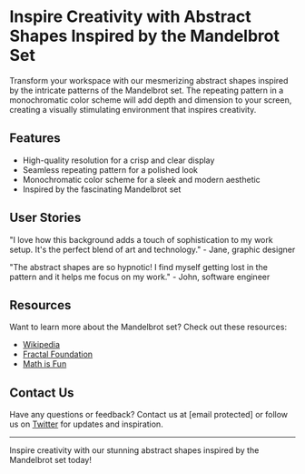 <!--font:Poppins-->

# Inspire Creativity with Abstract Shapes Inspired by the Mandelbrot Set

Transform your workspace with our mesmerizing abstract shapes inspired by the intricate patterns of the Mandelbrot set. The repeating pattern in a monochromatic color scheme will add depth and dimension to your screen, creating a visually stimulating environment that inspires creativity.

## Features

- High-quality resolution for a crisp and clear display
- Seamless repeating pattern for a polished look
- Monochromatic color scheme for a sleek and modern aesthetic
- Inspired by the fascinating Mandelbrot set

## User Stories

"I love how this background adds a touch of sophistication to my work setup. It's the perfect blend of art and technology." - Jane, graphic designer

"The abstract shapes are so hypnotic! I find myself getting lost in the pattern and it helps me focus on my work." - John, software engineer

## Resources

Want to learn more about the Mandelbrot set? Check out these resources:

- [Wikipedia](#mandelbrot-set)
- [Fractal Foundation](#fractal-foundation)
- [Math is Fun](#math-is-fun)

## Contact Us

Have any questions or feedback? Contact us at [email protected] or follow us on [Twitter](#twitter) for updates and inspiration.

---

Inspire creativity with our stunning abstract shapes inspired by the Mandelbrot set today!

<!--

Write me content for website with wallpaper which alt text is:

"A wallpaper with a repeating pattern of abstract shapes inspired by the Mandelbrot set, in a monochromatic color scheme."

The name/title of the page should not be 1:1 copy of the alt text but rather a real content of the website which is using this wallpaper.

- Use markdown format 
- Start with heading
- Heading should be short and concise
- The content should look like a real website 
- The website should not be about the wallpaper, wallpaper is just a related background
- Heading should be contain work "wallpaper" or "background"
- Include real sections like references, contact, user stories, etc. use things relevant to the page purpose.
- Feel free to use structure like headings, bullets, numbering, blockquotes, paragraphs, horizontal lines, etc.
- You can use formatting like bold or _italic_
- You can include UTF-8 emojis
- Links should be only #hash anchors (and you can refer to the document itself)
- Do not include images


---


# Abstract Shapes Wallpaper Background for Your Creative Workspace

Decorate your workspace with our mesmerizing abstract shapes wallpaper background inspired by the Mandelbrot set. The repeating pattern of intricate shapes in a monochromatic color scheme will add depth and dimension to your screen, creating a visually stimulating environment that inspires creativity.

## Features

- High-quality resolution for a crisp and clear display
- Seamless repeating pattern for a polished look
- Monochromatic color scheme for a sleek and modern aesthetic
- Inspired by the fascinating Mandelbrot set

## User Stories

"I love how this wallpaper background adds a touch of sophistication to my work setup. It's the perfect blend of art and technology." - Jane, graphic designer

"The abstract shapes are so hypnotic! I find myself getting lost in the pattern and it helps me focus on my work." - John, software engineer

## References

Want to learn more about the Mandelbrot set? Check out these resources:

- [Wikipedia](#mandelbrot-set)
- [Fractal Foundation](#fractal-foundation)
- [Math is Fun](#math-is-fun)

## Contact Us

Have any questions or feedback? We'd love to hear from you! Contact us at [email protected] or follow us on [Twitter](#twitter) for updates and inspiration.

---

Upgrade your workspace with our stunning abstract shapes wallpaper background today!


---


Heading should not include word "wallpaper". The website should not be about the wallpaper itself, wallpaper is just a related background, rewrite whole content.


---


# Elevate Your Workspace with Abstract Shapes Inspired by the Mandelbrot Set

Transform your workspace with our mesmerizing abstract shapes inspired by the intricate patterns of the Mandelbrot set. The repeating pattern in a monochromatic color scheme will add depth and dimension to your screen, creating a visually stimulating environment that inspires creativity.

## Features

- High-quality resolution for a crisp and clear display
- Seamless repeating pattern for a polished look
- Monochromatic color scheme for a sleek and modern aesthetic
- Inspired by the fascinating Mandelbrot set

## User Stories

"I love how this background adds a touch of sophistication to my work setup. It's the perfect blend of art and technology." - Jane, graphic designer

"The abstract shapes are so hypnotic! I find myself getting lost in the pattern and it helps me focus on my work." - John, software engineer

## Resources

Want to learn more about the Mandelbrot set? Check out these resources:

- [Wikipedia](#mandelbrot-set)
- [Fractal Foundation](#fractal-foundation)
- [Math is Fun](#math-is-fun)

## Contact Us

Have any questions or feedback? We'd love to hear from you! Contact us at [email protected] or follow us on [Twitter](#twitter) for updates and inspiration.

---

Elevate your workspace with our stunning abstract shapes inspired by the Mandelbrot set today!


---


Heading is too long, rewrite whole content.


---


# Abstract Shapes Inspired by the Mandelbrot Set: Elevate Your Workspace

Transform your workspace with our mesmerizing abstract shapes inspired by the intricate patterns of the Mandelbrot set. The repeating pattern in a monochromatic color scheme will add depth and dimension to your screen, creating a visually stimulating environment that inspires creativity.

## Features

- High-quality resolution for a crisp and clear display
- Seamless repeating pattern for a polished look
- Monochromatic color scheme for a sleek and modern aesthetic
- Inspired by the fascinating Mandelbrot set

## User Stories

"I love how this background adds a touch of sophistication to my work setup. It's the perfect blend of art and technology." - Jane, graphic designer

"The abstract shapes are so hypnotic! I find myself getting lost in the pattern and it helps me focus on my work." - John, software engineer

## Resources

Want to learn more about the Mandelbrot set? Check out these resources:

- [Wikipedia](#mandelbrot-set)
- [Fractal Foundation](#fractal-foundation)
- [Math is Fun](#math-is-fun)

## Contact Us

Have any questions or feedback? We'd love to hear from you! Contact us at [email protected] or follow us on [Twitter](#twitter) for updates and inspiration.

---

Elevate your workspace with our stunning abstract shapes inspired by the Mandelbrot set today!


---


Heading is too long, rewrite whole content.


---


# Inspire Creativity with Abstract Shapes Inspired by the Mandelbrot Set

Transform your workspace with our mesmerizing abstract shapes inspired by the intricate patterns of the Mandelbrot set. The repeating pattern in a monochromatic color scheme will add depth and dimension to your screen, creating a visually stimulating environment that inspires creativity.

## Features

- High-quality resolution for a crisp and clear display
- Seamless repeating pattern for a polished look
- Monochromatic color scheme for a sleek and modern aesthetic
- Inspired by the fascinating Mandelbrot set

## User Stories

"I love how this background adds a touch of sophistication to my work setup. It's the perfect blend of art and technology." - Jane, graphic designer

"The abstract shapes are so hypnotic! I find myself getting lost in the pattern and it helps me focus on my work." - John, software engineer

## Resources

Want to learn more about the Mandelbrot set? Check out these resources:

- [Wikipedia](#mandelbrot-set)
- [Fractal Foundation](#fractal-foundation)
- [Math is Fun](#math-is-fun)

## Contact Us

Have any questions or feedback? Contact us at [email protected] or follow us on [Twitter](#twitter) for updates and inspiration.

---

Inspire creativity with our stunning abstract shapes inspired by the Mandelbrot set today!


---


Write me a Google font which is best fitting for the website.

Pick from the list:
- Roboto
- Dancing Script
- Lato
- Alegreya
- Raleway
- Open Sans
- IBM Plex Sans
- Exo 2
- Inter
- Barlow Condensed
- Lobster
- Great Vibes
- Poppins
- Orbitron
- Montserrat
- Futura
- Playfair Display


Write just the font name nothing else.


---


Poppins

-->
